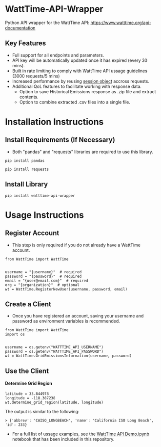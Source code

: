 # WattTime-API-Wrapper
Python API wrapper for the WattTime API: https://www.watttime.org/api-documentation
## Key Features
* Full support for all endpoints and parameters.
* API key will be automatically updated once it has expired (every 30 mins).
* Built in rate limiting to comply with WattTime API ussage guidelines (3000 requests/5 mins)
* Increased performance by reusing [session object](https://docs.python-requests.org/en/master/user/advanced/#session-objects) accross requests.
* Additional QoL features to facilitate working with response data.
    * Option to save Historical Emissions response as .zip file and extract contents.
    * Option to combine extracted .csv files into a single file.

# Installation Instructions
## Install Requirements (If Necessary)
* Both "pandas" and "requests" libraries are required to use this library.
```
pip install pandas
```
```
pip install requests
```

## Install Library
```
pip install watttime-api-wrapper
```

# Usage Instructions
## Register Account
* This step is only required if you do not already have a WattTime account.
```
from WattTime import WattTime


username = "{username}"  # required
password = "{password}"  # required
email = "{user@email.com}"  # required
org = "{organization}"  # optional
wt = WattTime.RegisterNewUser(username, password, email)
```
## Create a Client
* Once you have registered an account, saving your username and password as environment variables is recommended.
```
from WattTime import WattTime
import os


username = os.getenv("WATTTIME_API_USERNAME")
password = os.getenv("WATTTIME_API_PASSWORD")
wt = WattTime.GridEmissionsInformation(username, password)
```
## Use the Client
#### Determine Grid Region
```
latitude = 33.844978
longitude = -118.387238
wt.determine_grid_region(latitude, longitude)
```

The output is similar to the following:
```
> {'abbrev': 'CAISO_LONGBEACH', 'name': 'California ISO Long Beach', 'id': 233}
```

* For a full list of ussage examples, see the [WattTime API Demo.ipynb](https://github.com/aarongzmn/watttime-api-wrapper/blob/main/WattTime%20API%20Demo.ipynb) notebook that has been included in this repository.

